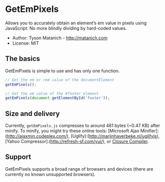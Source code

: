 ﻿# GetEmPixels

Allows you to accurately obtain an element’s em value in pixels using JavaScript. No more blindly dividing by hard-coded values.

* Author: Tyson Matanich - http://matanich.com
* License: MIT

## The basics

GetEmPixels is simple to use and has only one function.

```javascript
// Get the em or rem value of the documentElement
getEmPixels();

// Get the em value of the #footer element
getEmPixels(document.getElementById('footer'));
```

## Size and delivery

Currently, `getEmPixels.js` compresses to around 481 bytes (~0.47 KB) after minify. To minify, you might try these online tools: [Microsoft Ajax Minifier]:(http://ajaxmin.codeplex.com/), [Uglify]:(http://marijnhaverbeke.nl/uglifyjs), [Yahoo Compressor]:(http://refresh-sf.com/yui/), or [Closure Compiler](http://closure-compiler.appspot.com/home).

## Support

GetEmPixels supports a broad range of browsers and devices (there are currently no known unsupported browsers).